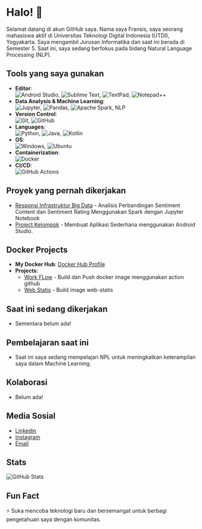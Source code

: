 # Halo! 👋

Selamat datang di akun GitHub saya. Nama saya Fransis, saya seorang mahasiswa aktif di Universitas Teknologi Digital Indonesia (UTDI), Yogyakarta. Saya mengambil Jurusan Informatika dan saat ini berada di Semester 5. Saat ini, saya sedang berfokus pada bidang Natural Language Processing (NLP).

## Tools yang saya gunakan
- **Editor**:  
![Android Studio](https://img.shields.io/badge/Android%20Studio-3DDC84?style=for-the-badge&logo=android-studio&logoColor=white), ![Sublime Text](https://img.shields.io/badge/Sublime_Text-FF9800?style=for-the-badge&logo=sublime-text&logoColor=white), ![TextPad](https://img.shields.io/badge/TextPad-0078D4?style=for-the-badge&logo=textpad&logoColor=white), ![Notepad++](https://img.shields.io/badge/Notepad++-7eff25?style=for-the-badge&logo=notepad%2B%2B&logoColor=white)
- **Data Analysis & Machine Learning**:  
![Jupyter](https://img.shields.io/badge/Jupyter-white?style=for-the-badge&logo=jupyter&logoColor=Orange), ![Pandas](https://img.shields.io/badge/Pandas-150458?style=for-the-badge&logo=pandas&logoColor=white), ![Apache Spark](https://img.shields.io/badge/Apache%20Spark-E25A1C?style=for-the-badge&logo=apache-spark&logoColor=white), NLP  
- **Version Control**:  
![Git](https://img.shields.io/badge/Git-F05032?style=for-the-badge&logo=git&logoColor=white), ![GitHub](https://img.shields.io/badge/GitHub-181717?style=for-the-badge&logo=github&logoColor=white)
- **Languages**:  
![Python](https://img.shields.io/badge/Python-3776AB?style=for-the-badge&logo=python&logoColor=white), ![Java](https://img.shields.io/badge/Java-007396?style=for-the-badge&logo=java&logoColor=white), ![Kotlin](https://img.shields.io/badge/Kotlin-0095D5?style=for-the-badge&logo=kotlin&logoColor=white)  
- **OS**:  
![Windows](https://img.shields.io/badge/Windows_11-0078D4?style=for-the-badge&logo=windows&logoColor=white), ![Ubuntu](https://img.shields.io/badge/Ubuntu-dc3b08?style=for-the-badge&logo=windows&logoColor=white)
- **Containerization**:  
![Docker](https://img.shields.io/badge/Docker-2496ED?style=for-the-badge&logo=docker&logoColor=white)
- **CI/CD**:  
![GitHub Actions](https://img.shields.io/badge/GitHub%20Actions-2088FF?style=for-the-badge&logo=github-actions&logoColor=white)

## Proyek yang pernah dikerjakan  
- [Responsi Infrastruktur Big Data](https://github.com/Fransis96/ResponsiIBD-215410072) - Analisis Perbandingan Sentiment Content dan Sentiment Rating Menggunakan Spark dengan Jupyter Notebook
- [Project Kelompok](https://github.com/Fransis96/ProjectKelompok) - Membuat Aplikasi Sederhana menggunakan Android Studio.

## Docker Projects
- **My Docker Hub**: [Docker Hub Profile](https://hub.docker.com/u/fransis96)
- **Projects**:
  - [Work FLow](https://hub.docker.com/r/fransis96/workflows215410072) - Build dan Push docker image menggunakan action github
  - [Web Statis](https://hub.docker.com/r/fransis96/cloud215410072) - Build image web-statis

## Saat ini sedang dikerjakan
- Sementara belum ada!

## Pembelajaran saat ini
- Saat ini saya sedang mempelajari NPL untuk meningkatkan keterampilan saya dalam Machine Learning.

## Kolaborasi
- Belum ada!

## Media Sosial
- [Linkedin](https://www.linkedin.com/in/fransiskus-agustinus-tekege-07b818328/)
- [Instagram](link)
- [Email](fransiskus.agustinus@students.utdi.ac.id)

## Stats
![GitHub Stats](https://github-readme-stats.vercel.app/api?username=Fransis96&show_icons=true&hide_border=true)

## Fun Fact
⚡ Suka mencoba teknologi baru dan bersemangat untuk berbagi pengetahuan saya dengan komunitas.
